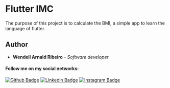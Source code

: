 # Flutter IMC

The purpose of this project is to calculate the BMI, a simple app to learn the language of flutter.

## Author

* **Wendell Arnald Ribeiro** - *Software developer*

#### Follow me on my social networks:

[![Github Badge](https://img.shields.io/badge/-Github-000?style=for-the-badge&logo=Github&logoColor=white&link=https://github.com/wendellarnald)](https://github.com/wendellarnald)
[![Linkedin Badge](https://img.shields.io/badge/-LinkedIn-blue?style=for-the-badge&logo=Linkedin&logoColor=white&link=https://www.linkedin.com/in/wendell-arnald-ribeiro/)](https://www.linkedin.com/in/wendell-arnald-ribeiro/)
[![Instagram Badge](https://img.shields.io/badge/-Instagram-C13584?style=for-the-badge&logo=instagram&logoColor=white&link=https://www.instagram.com/wendellarnald_/)](https://www.instagram.com/wendellarnald_/)
